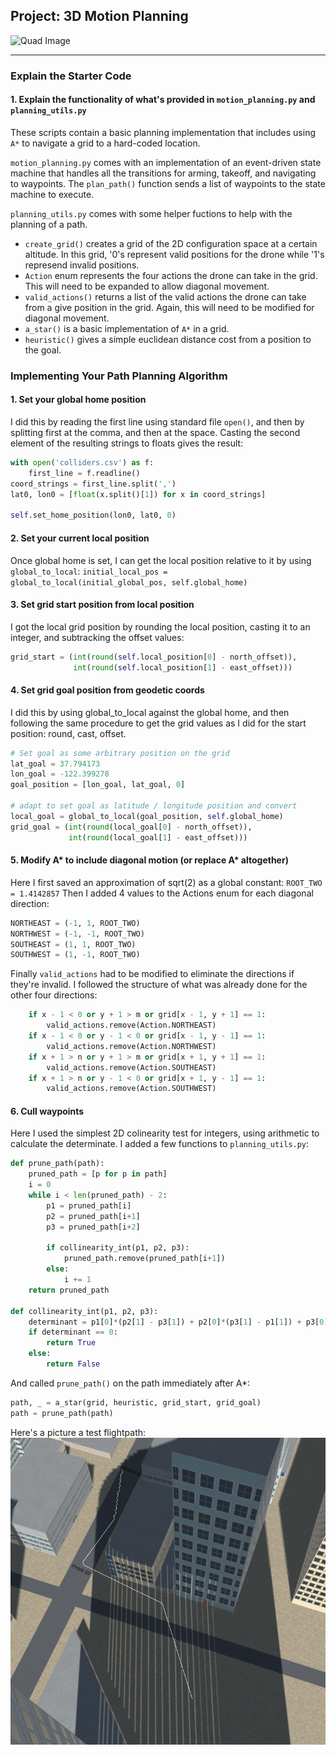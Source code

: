 ## Project: 3D Motion Planning
![Quad Image](./misc/enroute.png)

---

### Explain the Starter Code

#### 1. Explain the functionality of what's provided in `motion_planning.py` and `planning_utils.py`
These scripts contain a basic planning implementation that includes using `A*` to navigate a grid to a hard-coded location.

`motion_planning.py` comes with an implementation of an event-driven state machine that handles all the transitions for arming, takeoff, and navigating to waypoints. The `plan_path()` function sends a list of waypoints to the state machine to execute.

`planning_utils.py` comes with some helper fuctions to help with the planning of a path.
* `create_grid()` creates a grid of the 2D configuration space at a certain altitude. In this grid, '0's represent valid positions for the drone while '1's represend invalid positions.
* `Action` enum represents the four actions the drone can take in the grid. This will need to be expanded to allow diagonal movement.
* `valid_actions()` returns a list of the valid actions the drone can take from a give position in the grid. Again, this will need to be modified for diagonal movement.
* `a_star()` is a basic implementation of `A*` in a grid.
* `heuristic()` gives a simple euclidean distance cost from a position to the goal.



### Implementing Your Path Planning Algorithm

#### 1. Set your global home position
I did this by reading the first line using standard file `open()`, and then by splitting first at the comma, and then at the space. Casting the second element of the resulting strings to floats gives the result:
```python
with open('colliders.csv') as f:
    first_line = f.readline()
coord_strings = first_line.split(',')
lat0, lon0 = [float(x.split()[1]) for x in coord_strings]

self.set_home_position(lon0, lat0, 0)
```

#### 2. Set your current local position
Once global home is set, I can get the local position relative to it by using `global_to_local`:
`initial_local_pos = global_to_local(initial_global_pos, self.global_home)`

#### 3. Set grid start position from local position
I got the local grid position by rounding the local position, casting it to an integer, and subtracking the offset values:

```python
grid_start = (int(round(self.local_position[0] - north_offset)),
              int(round(self.local_position[1] - east_offset)))
```

#### 4. Set grid goal position from geodetic coords
I did this by using global_to_local against the global home, and then following the same procedure to get the grid values as I did for the start position: round, cast, offset.

```python
# Set goal as some arbitrary position on the grid
lat_goal = 37.794173
lon_goal = -122.399278
goal_position = [lon_goal, lat_goal, 0]

# adapt to set goal as latitude / longitude position and convert
local_goal = global_to_local(goal_position, self.global_home)
grid_goal = (int(round(local_goal[0] - north_offset)),
             int(round(local_goal[1] - east_offset)))
```

#### 5. Modify A* to include diagonal motion (or replace A* altogether)
Here I first saved an approximation of sqrt(2) as a global constant:
`ROOT_TWO = 1.4142857`
Then I added 4 values to the Actions enum for each diagonal direction:
```python
NORTHEAST = (-1, 1, ROOT_TWO)
NORTHWEST = (-1, -1, ROOT_TWO)
SOUTHEAST = (1, 1, ROOT_TWO)
SOUTHWEST = (1, -1, ROOT_TWO)
```
Finally `valid_actions` had to be modified to eliminate the directions if they're invalid. I followed the structure of what was already done for the other four directions:
```python
    if x - 1 < 0 or y + 1 > m or grid[x - 1, y + 1] == 1:
        valid_actions.remove(Action.NORTHEAST)
    if x - 1 < 0 or y - 1 < 0 or grid[x - 1, y - 1] == 1:
        valid_actions.remove(Action.NORTHWEST)
    if x + 1 > n or y + 1 > m or grid[x + 1, y + 1] == 1:
        valid_actions.remove(Action.SOUTHEAST)
    if x + 1 > n or y - 1 < 0 or grid[x + 1, y - 1] == 1:
        valid_actions.remove(Action.SOUTHWEST)
```

#### 6. Cull waypoints 
Here I used the simplest 2D colinearity test for integers, using 
arithmetic to calculate the determinate. I added a few functions to `planning_utils.py`:
```python
def prune_path(path):
    pruned_path = [p for p in path]
    i = 0
    while i < len(pruned_path) - 2:
        p1 = pruned_path[i]
        p2 = pruned_path[i+1]
        p3 = pruned_path[i+2]

        if collinearity_int(p1, p2, p3):
            pruned_path.remove(pruned_path[i+1])
        else:
            i += 1
    return pruned_path

def collinearity_int(p1, p2, p3): 
    determinant = p1[0]*(p2[1] - p3[1]) + p2[0]*(p3[1] - p1[1]) + p3[0]*(p1[1] - p2[1])
    if determinant == 0:
        return True
    else:
        return False
```

And called `prune_path()` on the path immediately after A*:
```python
path, _ = a_star(grid, heuristic, grid_start, grid_goal)
path = prune_path(path)
```

Here's a picture a test flightpath:
![Path Image](./path.png)